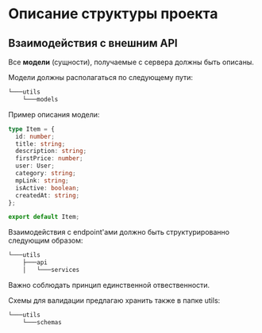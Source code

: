 # Описание структуры проекта

## Взаимодействия с внешним API

Все **модели** (сущности), получаемые с сервера должны быть описаны.

Модели должны располагаться по следующему пути:

```bash
└───utils
    └───models
```

Пример описания модели:

```typescript
type Item = {
  id: number;
  title: string;
  description: string;
  firstPrice: number;
  user: User;
  category: string;
  mpLink: string;
  isActive: boolean;
  createdAt: string;
};

export default Item;
```

Взаимодействия с endpoint'ами должно быть структурированно следующим образом:

```bash
└───utils
    ├───api
    │   └───services
```

Важно соблюдать принцип единственной отвественности.

Схемы для валидации предлагаю хранить также в папке utils:

```bash
└───utils
    └───schemas
```